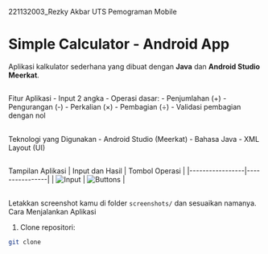 221132003_Rezky Akbar UTS Pemograman Mobile  
# Simple Calculator - Android App 
Aplikasi kalkulator sederhana yang dibuat dengan **Java** dan **Android Studio Meerkat**. 
##         
Fitur Aplikasi - Input 2 angka - Operasi dasar:  - Penjumlahan (+) - Pengurangan (-) - Perkalian (×) - Pembagian (÷) - Validasi pembagian dengan nol 
##          
Teknologi yang Digunakan - Android Studio (Meerkat) - Bahasa Java - XML Layout (UI) 
##           
Tampilan Aplikasi 
| Input dan Hasil | Tombol Operasi | 
|-----------------|----------------| 
| ![Input](screenshots/input.png) | ![Buttons](screenshots/buttons.png) | 
>       
##     
Letakkan screenshot kamu di folder `screenshots/` dan sesuaikan namanya. 
Cara Menjalankan Aplikasi 
1. Clone repositori: 
```bash 
git clone
